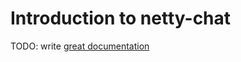 # Introduction to netty-chat

TODO: write [great documentation](http://jacobian.org/writing/what-to-write/)
